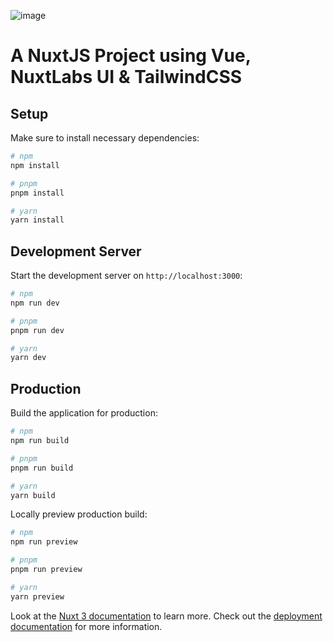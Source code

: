 ![image](https://github.com/vtonu/MathRelationship/assets/56773210/3ad6a033-d7e6-4a8f-86e2-e20e6da8bbd3)

# A NuxtJS Project using Vue, NuxtLabs UI & TailwindCSS

## Setup

Make sure to install necessary dependencies:
```bash
# npm
npm install

# pnpm
pnpm install

# yarn
yarn install
```

## Development Server

Start the development server on `http://localhost:3000`:
```bash
# npm
npm run dev

# pnpm
pnpm run dev

# yarn
yarn dev
```

## Production

Build the application for production:
```bash
# npm
npm run build

# pnpm
pnpm run build

# yarn
yarn build
```

Locally preview production build:
```bash
# npm
npm run preview

# pnpm
pnpm run preview

# yarn
yarn preview
```
Look at the [Nuxt 3 documentation](https://nuxt.com/docs/getting-started/introduction) to learn more.
Check out the [deployment documentation](https://nuxt.com/docs/getting-started/deployment) for more information.
